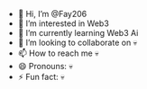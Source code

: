 - 👋 Hi, I’m @Fay206
- 👀 I’m interested in Web3
- 🌱 I’m currently learning Web3 Ai
- 💞️ I’m looking to collaborate on 💀
- 📫 How to reach me 💀
- 😄 Pronouns: 💀
- ⚡ Fun fact: 💀

<!---
Fay206/Fay206 is a ✨ special ✨ repository because its `README.md` (this file) appears on your GitHub profile.
You can click the Preview link to take a look at your changes.
--->
